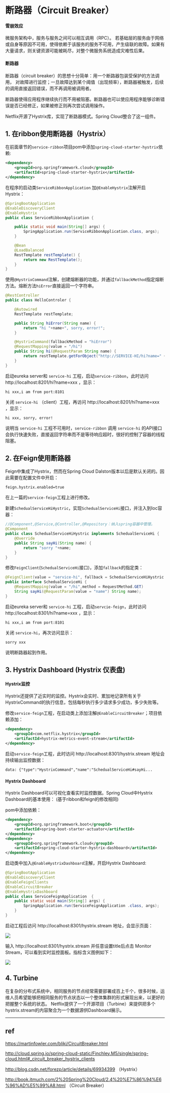 
# 断路器（Circuit Breaker）

#### 雪崩效应

微服务架构中，服务与服务之间可以相互调用（RPC）。
若基础层的服务由于网络或自身等原因不可用，使得依赖于该服务的服务不可用，产生级联的故障。如果有大量请求，则关键资源可能被耗尽，对整个微服务系统造成灾难性后果。

#### 断路器

断路器（circuit breaker）的思想十分简单：用一个断路器包装受保护的方法调用，
对故障进行监控；一旦故障达到某个阈值（出现频率），断路器被触发，后续的调用直接返回错误，而不再调用被调用者。

断路器使得应用程序继续执行而不用被阻塞。断路器也可以使应用程序能够诊断错误是否已经修正，如果被修正则再次尝试调用操作。

Netflix开源了Hystrix库，实现了断路器模式。Spring Cloud整合了这一组件。

## 1. 在ribbon使用断路器（Hystrix）

在前面章节的`service-ribbon`项目pom中添加`spring-cloud-starter-hystrix`依赖:

```xml
<dependency>
    <groupId>org.springframework.cloud</groupId>
    <artifactId>spring-cloud-starter-hystrix</artifactId>
</dependency>
```

在程序的启动类`ServiceRibbonApplication` 加`@EnableHystrix`注解开启Hystrix：

```java
@SpringBootApplication
@EnableDiscoveryClient
@EnableHystrix
public class ServiceRibbonApplication {

    public static void main(String[] args) {
        SpringApplication.run(ServiceRibbonApplication.class, args);
    }

    @Bean
    @LoadBalanced
    RestTemplate restTemplate() {
        return new RestTemplate();
    }
}
```

使用`@HystrixCommand`注解，创建熔断器的功能，并通过`fallbackMethod`指定熔断方法。熔断方法`hiError`直接返回一个字符串。

```java
@RestController
public class HelloControler {

    @Autowired
    RestTemplate restTemplate;

    public String hiError(String name) {
        return "hi "+name+", sorry, error!";
    }

    @HystrixCommand(fallbackMethod = "hiError")
    @RequestMapping(value = "/hi")
    public String hi(@RequestParam String name) {
        return restTemplate.getForObject("http://SERVICE-HI/hi?name=" + name, String.class);
	}
}
```

启动eureka server和 `service-hi` 工程，启动`service-ribbon`，此时访问 http://localhost:8201/hi?name=xxx ，显示：

```
hi xxx,i am from port:8101
```

关闭 `service-hi` （client）工程，再访问 http://localhost:8201/hi?name=xxx ，显示：

```
hi xxx, sorry, error!
```

说明当 `service-hi` 工程不可用时，`service-ribbon` 调用 `service-hi` 的API接口会执行快速失败，直接返回字符串而不是等待响应超时，很好的控制了容器的线程阻塞。

## 2. 在Feign使用断路器

Feign中集成了Hystrix，然而在Spring Cloud Dalston版本以后是默认关闭的。因此需要在配置文件中开启：

```
feign.hystrix.enabled=true
```

在上一篇的`service-feign`工程上进行修改。

新建`SchedualServiceHiHystric`，实现`SchedualServiceHi`接口，并注入到Ioc容器：

```java
//@Component,@Service,@Controller,@Repository：纳入spring容器中管理。
@Component
public class SchedualServiceHiHystric implements SchedualServiceHi {
    @Override
    public String sayHi(String name) {
        return "sorry "+name;
    }
}
```

修改`FeignClient`(`SchedualServiceHi`接口)，添加`fallback`的指定类：

```java
@FeignClient(value = "service-hi", fallback = SchedualServiceHiHystric.class)
public interface SchedualServiceHi {
    @RequestMapping(value = "/hi",method = RequestMethod.GET)
    String sayHi(@RequestParam(value = "name") String name);
}
```

启动eureka server和 `service-hi` 工程，启动`servcie-feign`，此时访问 http://localhost:8301/hi?name=xxx ，显示：

```
hi xxx,i am from port:8101
```

关闭 `service-hi`，再次访问显示：

```
sorry xxx
```

说明断路器起到作用。

## 3. Hystrix Dashboard (Hystrix 仪表盘)

#### Hystrix监控

Hystrix还提供了近实时的监控。Hystrix会实时、累加地记录所有关于HystrixCommand的执行信息，包括每秒执行多少请求多少成功，多少失败等。

修改`service-feign`工程，在启动类上添加注解`@EnableCircuitBreaker`；项目依赖添加：

```xml
<dependency>
	<groupId>com.netflix.hystrix</groupId>
	<artifactId>hystrix-metrics-event-stream</artifactId>
</dependency>
```

启动`service-feign`工程，此时访问 http://localhost:8301/hystrix.stream 地址会持续输出监控数据：

    data: {"type":"HystrixCommand","name":"SchedualServiceHi#sayHi...

#### Hystrix Dashboard

Hystrix Dashboard可以可视化查看实时监控数据。Spring Cloud中Hystrix Dashboard的基本使用： (基于ribbon和feign的修改相同)

pom中添加依赖：

```xml
<dependency>
    <groupId>org.springframework.boot</groupId>
    <artifactId>spring-boot-starter-actuator</artifactId>
</dependency>
<dependency>
    <groupId>org.springframework.cloud</groupId>
    <artifactId>spring-cloud-starter-hystrix-dashboard</artifactId>
</dependency>
```

启动类中加入`@EnableHystrixDashboard`注解，开启Hystrix Dashboard:

```java
@SpringBootApplication
@EnableDiscoveryClient
@EnableFeignClients
@EnableCircuitBreaker
@EnableHystrixDashboard
public class ServiceFeignApplication  {
	public static void main(String[] args) {
		SpringApplication.run(ServiceFeignApplication .class, args);
	}
}
```

启动工程后访问 http://localhost:8301/hystrix.stream 地址，会显示页面：

<img src="hystrix_dashboard.png">

输入 http://localhost:8301/hystrix.stream 并任意设置title后点击 Monitor Stream，可以看到实时监控面板。指标含义图例如下：

<img src="hystrix_dashboard_2.png">

## 4. Turbine

在复杂的分布式系统中，相同服务的节点经常需要部署成百上千个，很多时候，运维人员希望能够把相同服务的节点状态以一个整体集群的形式展现出来，以更好的把握整个系统的状态。 Netflix提供了一个开源项目（Turbine）来提供把多个hystrix.stream的内容聚合为一个数据源供Dashboard展示。  

---

## ref

https://martinfowler.com/bliki/CircuitBreaker.html

http://cloud.spring.io/spring-cloud-static/Finchley.M5/single/spring-cloud.html#_circuit_breaker_hystrix_clients

http://blog.csdn.net/forezp/article/details/69934399 （Hystrix）

http://book.itmuch.com/2%20Spring%20Cloud/2.4%20%E7%86%94%E6%96%AD%E5%99%A8.html （Circuit Breaker）

</br></br>
